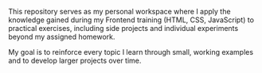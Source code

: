 This repository serves as my personal workspace where I apply the knowledge gained during my Frontend training (HTML, CSS, JavaScript) to practical exercises, including side projects and individual experiments beyond my assigned homework.

My goal is to reinforce every topic I learn through small, working examples and to develop larger projects over time.
